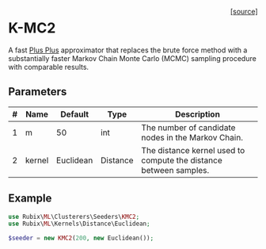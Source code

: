 <span style="float:right;"><a href="https://github.com/RubixML/ML/blob/master/src/Clusterers/Seeders/KMC2.php">[source]</a></span>

# K-MC2
A fast [Plus Plus](plus-plus.md) approximator that replaces the brute force method with a substantially faster Markov Chain Monte Carlo (MCMC) sampling procedure with comparable results.

## Parameters
| # | Name | Default | Type | Description |
|---|---|---|---|---|
| 1 | m | 50 | int | The number of candidate nodes in the Markov Chain. |
| 2 | kernel | Euclidean | Distance | The distance kernel used to compute the distance between samples. |

## Example
```php
use Rubix\ML\Clusterers\Seeders\KMC2;
use Rubix\ML\Kernels\Distance\Euclidean;

$seeder = new KMC2(200, new Euclidean());
```

###
[^1]: O. Bachem et al. (2016). Approximate K-Means++ in Sublinear Time.